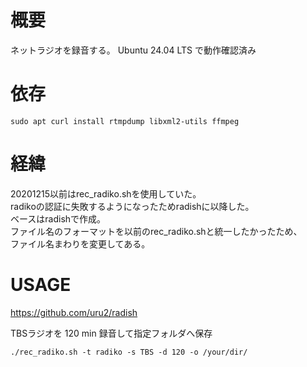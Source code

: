 # 概要
ネットラジオを録音する。
Ubuntu 24.04 LTS で動作確認済み

# 依存
```bash:install
sudo apt curl install rtmpdump libxml2-utils ffmpeg
```

# 経緯
20201215以前はrec_radiko.shを使用していた。  
radikoの認証に失敗するようになったためradishに以降した。  
ベースはradishで作成。  
ファイル名のフォーマットを以前のrec_radiko.shと統一したかったため、  
ファイル名まわりを変更してある。  

# USAGE
https://github.com/uru2/radish

TBSラジオを 120 min 録音して指定フォルダへ保存
```bash:install
./rec_radiko.sh -t radiko -s TBS -d 120 -o /your/dir/
```
